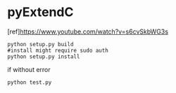 # pyExtendC
[ref]https://www.youtube.com/watch?v=s6cvSkbWG3s 

```
python setup.py build
#install might require sudo auth
python setup.py install 
```

if without error
```
python test.py
```


